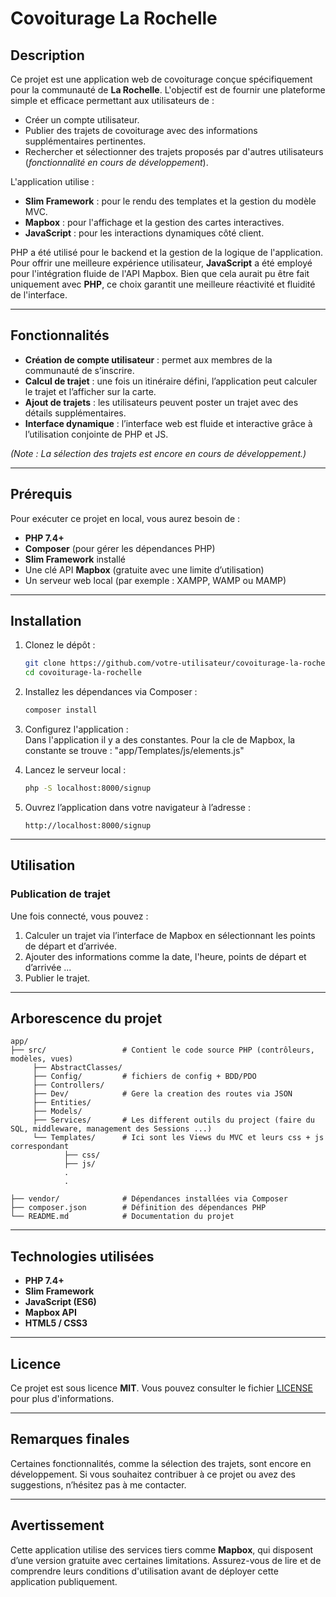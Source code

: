 
# **Covoiturage La Rochelle**  

## **Description**  
Ce projet est une application web de covoiturage conçue spécifiquement pour la communauté de **La Rochelle**. L'objectif est de fournir une plateforme simple et efficace permettant aux utilisateurs de :  
- Créer un compte utilisateur.  
- Publier des trajets de covoiturage avec des informations supplémentaires pertinentes.  
- Rechercher et sélectionner des trajets proposés par d'autres utilisateurs (*fonctionnalité en cours de développement*).  

L'application utilise :  
- **Slim Framework** : pour le rendu des templates et la gestion du modèle MVC.  
- **Mapbox** : pour l'affichage et la gestion des cartes interactives.  
- **JavaScript** : pour les interactions dynamiques côté client.

PHP a été utilisé pour le backend et la gestion de la logique de l'application. Pour offrir une meilleure expérience utilisateur, **JavaScript** a été employé pour l'intégration fluide de l'API Mapbox. Bien que cela aurait pu être fait uniquement avec **PHP**, ce choix garantit une meilleure réactivité et fluidité de l'interface.

---

## **Fonctionnalités**  

- **Création de compte utilisateur** : permet aux membres de la communauté de s’inscrire.  
- **Calcul de trajet** : une fois un itinéraire défini, l’application peut calculer le trajet et l’afficher sur la carte.  
- **Ajout de trajets** : les utilisateurs peuvent poster un trajet avec des détails supplémentaires.  
- **Interface dynamique** : l’interface web est fluide et interactive grâce à l’utilisation conjointe de PHP et JS.  

*(Note : La sélection des trajets est encore en cours de développement.)*

---

## **Prérequis**  
Pour exécuter ce projet en local, vous aurez besoin de :  
- **PHP 7.4+**  
- **Composer** (pour gérer les dépendances PHP)  
- **Slim Framework** installé  
- Une clé API **Mapbox** (gratuite avec une limite d’utilisation)  
- Un serveur web local (par exemple : XAMPP, WAMP ou MAMP)  

---

## **Installation**  

1. Clonez le dépôt :  
   ```bash  
   git clone https://github.com/votre-utilisateur/covoiturage-la-rochelle.git  
   cd covoiturage-la-rochelle  
   ```  

2. Installez les dépendances via Composer :  
   ```bash  
   composer install  
   ```  

3. Configurez l'application :  
   Dans l'application il y a des constantes. Pour la cle de Mapbox, la constante se trouve 
    : "app/Templates/js/elements.js"

4. Lancez le serveur local :  
   ```bash  
   php -S localhost:8000/signup  
   ```  

5. Ouvrez l’application dans votre navigateur à l’adresse :  
   ```plaintext  
   http://localhost:8000/signup  
   ```  

---

## **Utilisation**  

### **Publication de trajet**  
Une fois connecté, vous pouvez :  

1. Calculer un trajet via l’interface de Mapbox en sélectionnant les points de départ et d’arrivée.  
2. Ajouter des informations comme la date, l'heure, points de départ et d’arrivée ...  
3. Publier le trajet.

---

## **Arborescence du projet**  
```plaintext  
app/  
├── src/                 # Contient le code source PHP (contrôleurs, modèles, vues)  
     ├── AbstractClasses/           
     ├── Config/         # fichiers de config + BDD/PDO
     ├── Controllers/
     ├── Dev/            # Gere la creation des routes via JSON
     ├── Entities/ 
     ├── Models/         
     ├── Services/       # Les different outils du project (faire du SQL, middleware, management des Sessions ...)
     └── Templates/      # Ici sont les Views du MVC et leurs css + js correspondant
            ├── css/
            ├── js/
            .
            .
            
├── vendor/              # Dépendances installées via Composer    
├── composer.json        # Définition des dépendances PHP  
└── README.md            # Documentation du projet  
```  

---

## **Technologies utilisées**  
- **PHP 7.4+**  
- **Slim Framework**  
- **JavaScript (ES6)**  
- **Mapbox API**  
- **HTML5 / CSS3**  

---

## **Licence**  
Ce projet est sous licence **MIT**. Vous pouvez consulter le fichier [LICENSE](LICENSE) pour plus d'informations.  

---

## **Remarques finales**  
Certaines fonctionnalités, comme la sélection des trajets, sont encore en développement. Si vous souhaitez contribuer à ce projet ou avez des suggestions, n’hésitez pas à me contacter.  

---

## **Avertissement**  
Cette application utilise des services tiers comme **Mapbox**, qui disposent d’une version gratuite avec certaines limitations. Assurez-vous de lire et de comprendre leurs conditions d'utilisation avant de déployer cette application publiquement.
